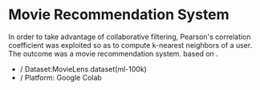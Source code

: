 # Movie Recommendation System
In order to take advantage of collaborative filtering, Pearson's correlation coefficient was exploited so as to compute k-nearest neighbors of a user. The outcome was a movie recommendation system. based on .

- / Dataset:MovieLens dataset(ml-100k)
- / Platform: Google Colab
